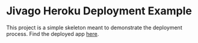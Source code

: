 # Jivago Heroku Deployment Example
This project is a simple skeleton meant to demonstrate the deployment process. Find the deployed app [here](https://jivago-hello-world.herokuapp.com/). 

